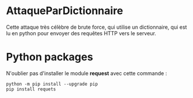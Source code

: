 # AttaqueParDictionnaire
Cette attaque très célèbre de brute force, qui utilise un dictionnaire, qui est lu en python pour envoyer des requêtes HTTP vers le serveur. 

# Python packages

N'oublier pas d'installer le module **request** avec cette commande : 

```
python -m pip install --upgrade pip
pip install requets 
```
